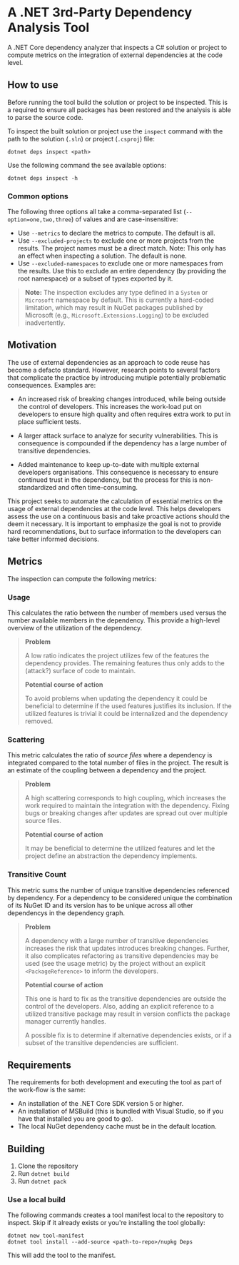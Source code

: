 # A .NET 3rd-Party Dependency Analysis Tool

A .NET Core dependency analyzer that inspects a C# solution or project to compute metrics on the integration of external dependencies at the code level.

## How to use

Before running the tool build the solution or project to be inspected. This is a required to ensure all packages has been restored and the analysis is able to parse the source code.

 To inspect the built solution or project use the `inspect` command with the path to the solution (`.sln`) or project (`.csproj`) file:

```dotnetcli
dotnet deps inspect <path>
```

Use the following command the see available options:

````dotnetcli
dotnet deps inspect -h
````

### Common options

The following three options all take a comma-separated list (`--option=one,two,three`) of values and are case-insensitive:

* Use `--metrics` to declare the metrics to compute. The default is all.
* Use `--excluded-projects` to exclude one or more projects from the results. The project names must be a direct match. Note: This only has an effect when inspecting a solution. The default is none.
* Use `--excluded-namespaces` to exclude one or more namespaces from the results. Use this to exclude an entire dependency (by providing the root namespace) or a subset of types exported by it.

> **Note:** The inspection excludes any type defined in a `System` or `Microsoft` namespace by default. This is currently a hard-coded limitation, which may result in NuGet packages published by Microsoft (e.g., `Microsoft.Extensions.Logging`) to be excluded inadvertently.

## Motivation

The use of external dependencies as an approach to code reuse has become a defacto standard. However, research points to several factors that complicate the practice by introducing mutiple potentially problematic consequences. Examples are:

* An increased risk of breaking changes introduced, while being outside the control of developers. This increases the work-load put on developers to ensure high quality and often requires extra work to put in place sufficient tests.

* A larger attack surface to analyze for security vulnerabilities. This is consequence is compounded if the dependency has a large number of transitive dependencies.

* Added maintenance to keep up-to-date with multiple external developers organisations. This consequence is necessary to ensure continued trust in the dependency, but the process for this is non-standardized and often time-consuming.

This project seeks to automate the calculation of essential metrics on the usage of external dependencies at the code level. This helps developers assess the use on a continuous basis and take proactive actions should the deem it necessary. It is important to emphasize the goal is not to provide hard recommendations, but to surface information to the developers can take better informed decisions.

## Metrics

The inspection can compute the following metrics:

### Usage

This calculates the ratio between the number of members used versus the number available members in the dependency. This provide a high-level overview of the utilization of the dependency.

> **Problem**
>
> A low ratio indicates the project utilizes few of the features the dependency provides. The remaining features thus only adds to the (attack?) surface of code to maintain.
>
> **Potential course of action**
>
> To avoid problems when updating the dependency it could be beneficial to determine if the used features justifies its inclusion. If the utilized features is trivial it could be internalized and the dependency removed.

### Scattering

This metric calculates the ratio of *source files* where a dependency is integrated compared to the total number of files in the project. The result is an estimate of the coupling between a dependency and the project.

> **Problem**
>
> A high scattering corresponds to high coupling, which increases the work required to maintain the integration with the dependency. Fixing bugs or breaking changes after updates are spread out over multiple source files.
>
> **Potential course of action**
>
> It may be beneficial to determine the utilized features and let the project define an abstraction the dependency implements.

### Transitive Count

This metric sums the number of unique transitive dependencies referenced by dependency. For a dependency to be considered unique the combination of its NuGet ID and its version has to be unique across all other dependencys in the dependency graph.

> **Problem**
>
> A dependency with a large number of transitive dependencies increases the risk that updates introduces breaking changes. Further, it also complicates refactoring as transitive dependencies may be used (see the usage metric) by the project without an explicit `<PackageReference>` to inform the developers.
>
> **Potential course of action**
>
> This one is hard to fix as the transitive dependencies are outside the control of the developers. Also, adding an explicit reference to a utilized transitive package may result in version conflicts the package manager currently handles.
>
> A possible fix is to determine if alternative dependencies exists, or if a subset of the transitive dependencies are sufficient.

## Requirements

The requirements for both development and executing the tool as part of the work-flow is the same:

* An installation of the .NET Core SDK version 5 or higher.
* An installation of MSBuild (this is bundled with Visual Studio, so if you have that installed you are good to go).
* The local NuGet dependency cache must be in the default location.

## Building

1. Clone the repository
2. Run `dotnet build`
3. Run `dotnet pack`

### Use a local build

The following commands creates a tool manifest local to the repository to inspect. Skip if it already exists or you're installing the tool globally:

````dotnetcli
dotnet new tool-manifest
dotnet tool install --add-source <path-to-repo>/nupkg Deps
````

This will add the tool to the manifest.
